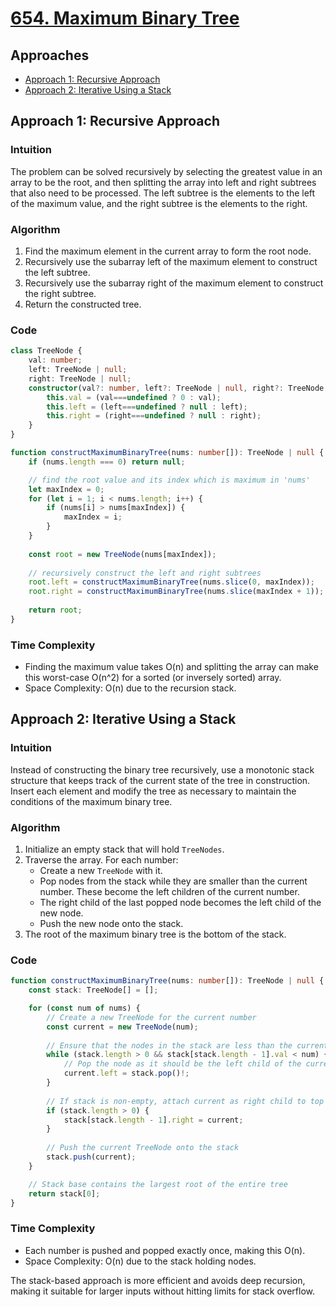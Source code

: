 # [654. Maximum Binary Tree](https://leetcode.com/problems/maximum-binary-tree/)

## Approaches
- [Approach 1: Recursive Approach](#approach-1-recursive-approach)
- [Approach 2: Iterative Using a Stack](#approach-2-iterative-using-a-stack)

## Approach 1: Recursive Approach

### Intuition
The problem can be solved recursively by selecting the greatest value in an array to be the root, and then splitting the array into left and right subtrees that also need to be processed. The left subtree is the elements to the left of the maximum value, and the right subtree is the elements to the right.

### Algorithm
1. Find the maximum element in the current array to form the root node.
2. Recursively use the subarray left of the maximum element to construct the left subtree.
3. Recursively use the subarray right of the maximum element to construct the right subtree.
4. Return the constructed tree.

### Code
```typescript
class TreeNode {
    val: number;
    left: TreeNode | null;
    right: TreeNode | null;
    constructor(val?: number, left?: TreeNode | null, right?: TreeNode | null) {
        this.val = (val===undefined ? 0 : val);
        this.left = (left===undefined ? null : left);
        this.right = (right===undefined ? null : right);
    }
}

function constructMaximumBinaryTree(nums: number[]): TreeNode | null {
    if (nums.length === 0) return null;

    // find the root value and its index which is maximum in 'nums'
    let maxIndex = 0;
    for (let i = 1; i < nums.length; i++) {
        if (nums[i] > nums[maxIndex]) {
            maxIndex = i;
        }
    }
    
    const root = new TreeNode(nums[maxIndex]);
    
    // recursively construct the left and right subtrees
    root.left = constructMaximumBinaryTree(nums.slice(0, maxIndex));
    root.right = constructMaximumBinaryTree(nums.slice(maxIndex + 1));
    
    return root;
}
```

### Time Complexity
- Finding the maximum value takes O(n) and splitting the array can make this worst-case O(n^2) for a sorted (or inversely sorted) array.
- Space Complexity: O(n) due to the recursion stack.

## Approach 2: Iterative Using a Stack

### Intuition
Instead of constructing the binary tree recursively, use a monotonic stack structure that keeps track of the current state of the tree in construction. Insert each element and modify the tree as necessary to maintain the conditions of the maximum binary tree.

### Algorithm
1. Initialize an empty stack that will hold `TreeNodes`.
2. Traverse the array. For each number:
    - Create a new `TreeNode` with it.
    - Pop nodes from the stack while they are smaller than the current number. These become the left children of the current number.
    - The right child of the last popped node becomes the left child of the new node.
    - Push the new node onto the stack.
3. The root of the maximum binary tree is the bottom of the stack.

### Code
```typescript
function constructMaximumBinaryTree(nums: number[]): TreeNode | null {
    const stack: TreeNode[] = [];

    for (const num of nums) {
        // Create a new TreeNode for the current number
        const current = new TreeNode(num);
        
        // Ensure that the nodes in the stack are less than the current node
        while (stack.length > 0 && stack[stack.length - 1].val < num) {
            // Pop the node as it should be the left child of the current node
            current.left = stack.pop()!;
        }
        
        // If stack is non-empty, attach current as right child to top of stack
        if (stack.length > 0) {
            stack[stack.length - 1].right = current;
        }
        
        // Push the current TreeNode onto the stack
        stack.push(current);
    }

    // Stack base contains the largest root of the entire tree
    return stack[0];
}
```

### Time Complexity
- Each number is pushed and popped exactly once, making this O(n).
- Space Complexity: O(n) due to the stack holding nodes.

The stack-based approach is more efficient and avoids deep recursion, making it suitable for larger inputs without hitting limits for stack overflow.

